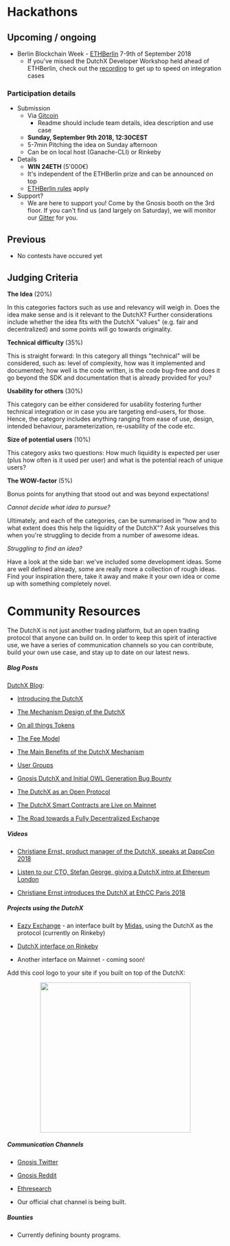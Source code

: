 # Hackathons

## Upcoming / ongoing
- Berlin Blockchain Week - [ETHBerlin](https://ethberlin.com/) 7-9th of September 2018
    - If you've missed the DutchX Developer Workshop held ahead of ETHBerlin, check out the [recording](https://www.youtube.com/watch?v=ctBRuewslbI) to get up to speed on integration cases 
    
### Participation details
- Submission
    - Via [Gitcoin](https://gitcoin.co/issue/ethberlin-hackathon/ETHBerlin-Bounties/7/1119)
        - Readme should include team details, idea description and use case
    - **Sunday, September 9th 2018, 12:30CEST**
    - 5-7min Pitching the idea on Sunday afternoon
    - Can be on local host (Ganache-CLI) or Rinkeby
- Details
    - **WIN 24ETH** (5'000€)
    - It's independent of the ETHBerlin prize and can be announced on top
    - [ETHBerlin rules](https://github.com/ethberlin-hackathon/ETHBerlin-Bounties) apply 
- Support?
   - We are here to support you! Come by the Gnosis booth on the 3rd floor. 
   If you can't find us (and largely on Saturday), we will monitor our [Gitter](https://gitter.im/gnosis/DutchX) for you. 
	
	
## Previous
- No contests have occured yet

## Judging Criteria

**The Idea** (20%)  

In this categories factors such as use and relevancy will weigh in. Does the idea make sense and is it relevant to the DutchX? Further considerations include whether the idea fits with the DutchX "values" (e.g. fair and decentralized) and some points will go towards originality.
	
**Technical difficulty** (35%) 

This is straight forward: In this category all things "technical" will be considered, such as: level of complexity, how was it implemented and documented; how well is the code written, is the code bug-free and does it go beyond the SDK and documentation that is already provided for you?
	
**Usability for others** (30%)  

This category can be either considered for usability fostering further technical integration or in case you are targeting end-users, for those. Hence, the category includes anything ranging from ease of use, design, intended behaviour, parameterization, re-usability of the code etc.
	
**Size of potential users** (10%)   

This category asks two questions: How much liquidity is expected per user (plus how often is it used per user) and what is the potential reach of unique users?

**The WOW-factor** (5%)   

Bonus points for anything that stood out and was beyond expectations!

*Cannot decide what idea to pursue?*   

Ultimately, and each of the categories, can be summarised in "how and to what extent does this help the liquidity of the DutchX"? Ask yourselves this when you're struggling to decide from a number of awesome ideas.

*Struggling to find an idea?*   

Have a look at the side bar: we've included some development ideas. Some are well defined already, some are really more a collection of rough ideas. Find your inspiration there, take it away and make it your own idea or come up with something completely novel.  

# Community Resources


The DutchX is not just another trading platform, but an open trading protocol that anyone can build on. In order to keep this spirit of interactive use, we have a series of communication channels so you can contribute, build your own use case, and stay up to date on our latest news.


##### Blog Posts


[DutchX Blog](https://blog.gnosis.pm/tagged/dutchx):


-   [Introducing the DutchX](https://blog.gnosis.pm/introducing-the-gnosis-dutch-exchange-53bd3d51f9b2)


-   [The Mechanism Design of the DutchX](https://blog.gnosis.pm/the-mechanism-design-of-the-gnosis-dutch-exchange-4299a045d523)


-   [On all things Tokens](https://blog.gnosis.pm/on-all-things-tokens-1fd977184649)


-   [The Fee Model](https://blog.gnosis.pm/the-fee-model-7419285bf03f)


-   [The Main Benefits of the DutchX Mechanism](https://blog.gnosis.pm/the-main-benefits-of-the-dutchx-mechanism-6fc2ef6ee8b4)


-   [User Groups](https://blog.gnosis.pm/user-groups-7ebe1f28d63a)


-   [Gnosis DutchX and Initial OWL Generation Bug Bounty](https://blog.gnosis.pm/gnosis-dutchx-and-initial-owl-generation-bug-bounty-71ba53dfd2db)


-   [The DutchX as an Open Protocol](https://blog.gnosis.pm/the-dutchx-as-an-open-platform-24a65c1ae94c)


-   [The DutchX Smart Contracts are Live on Mainnet](https://blog.gnosis.pm/the-dutchx-smart-contracts-are-live-on-the-mainnet-af1446eef199)


-   [The Road towards a Fully Decentralized Exchange](https://blog.gnosis.pm/the-dutchx-smart-contracts-are-live-on-the-mainnet-af1446eef199)


##### Videos


-   [Christiane Ernst, product manager of the DutchX, speaks at DappCon 2018](https://www.youtube.com/watch?v=HrFbN3shoz0&list=PLgPxQehVVkoS6cjI6MU5mmzG82CuiDIQC)


-   [Listen to our CTO, Stefan George, giving a DutchX intro at Ethereum London](https://www.youtube.com/watch?v=1j70C7sbCNY)


-   [Christiane Ernst introduces the DutchX at EthCC Paris 2018](https://www.youtube.com/watch?v=7rJ8VwHEOSo)


##### Projects using the DutchX


-   [Eazy Exchange](https://eazy.exchange/) - an interface built by [Midas](https://midas.social/), using the DutchX as the protocol (currently on Rinkeby)


-   [DutchX interface on Rinkeby](https://dutchx-rinkeby.d.exchange/)


-   Another interface on Mainnet - coming soon! 


Add this cool logo to your site if you built on top of the DutchX:

<p align="center">
    <img src="https://raw.githubusercontent.com/gnosis/dx-docs/master/source/_static/Positive%20(1).png" width="350" />
    </a>
  </p>


##### Communication Channels


-   [Gnosis Twitter](https://twitter.com/gnosisPM)


-   [Gnosis Reddit](https://www.reddit.com/r/gnosisPM/)


-   [Ethresearch](https://ethresear.ch/t/dutchx-fully-decentralized-auction-based-exchange/2443)


-   Our official chat channel is being built.


##### Bounties


-   Currently defining bounty programs.
